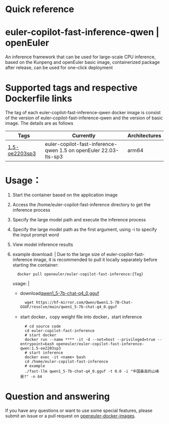 # Quick reference

# euler-copilot-fast-inference-qwen | openEuler
An inference framework that can be used for large-scale CPU inference, based on the Kunpeng and openEuler basic image, containerized package after release, can be used for one-click deployment

# Supported tags and respective Dockerfile links
The tag of each euler-copilot-fast-inference-qwen docker image is consist of the version of euler-copilot-fast-inference-qwen and the version of basic image. The details are as follows

| Tags                                                         | Currently                                                    | Architectures |
| ------------------------------------------------------------ | ------------------------------------------------------------ | ------------- |
| [1.5-oe2203sp3](https://gitee.com/openeuler/openeuler-docker-images/blob/master/AI/euler-copilot-fast-inference-qwen/1.5/22.03-lts-sp3/Dockerfile) | euler-copilot-fast-inference-qwen 1.5 on openEuler 22.03-lts-sp3 | arm64         |

# Usage：
1. Start the container based on the application image
2. Access the /home/euler-copilot-fast-inference directory to get the inference process
3. Specify the large model path and execute the inference process
4. Specify the large model path as the first argument, using -i to specify the input prompt word
5. View model inference results
6. example
    download: |
      Due to the large size of euler-copilot-fast-inference image, it is recommended to pull it locally separately before starting the container:

      ```
        docker pull openeuler/euler-copilot-fast-inference:{Tag}
      ```
    
    usage: |
      - download[qwen1_5-7b-chat-q4_0.gguf](https://hf-mirror.com/Qwen/Qwen1.5-7B-Chat-GGUF/tree/main)
        ```
          wget https://hf-mirror.com/Qwen/Qwen1.5-7B-Chat-GGUF/resolve/main/qwen1_5-7b-chat-q4_0.gguf
        ```
      
      - start docker，copy weight file into docker，start inference
        ```
          # cd source code
          cd euler-copilot-fast-inference
          # start docker
          docker run --name **** -it -d --net=host --privileged=true --entrypoint=bash openeuler/euler-copilot-fast-inference-qwen:1.5-oe2203sp3
          # start inference
          docker exec -it <name> bash
          cd /home/euler-copilot-fast-inference
          # example
          ./fast-llm qwen1_5-7b-chat-q4_0.gguf -t 0.0 -i "中国最高的山峰是?" -n 64
        ```
# Question and answering
If you have any questions or want to use some special features, please submit an issue or a pull request on [openeuler-docker-images](https://gitee.com/openeuler/openeuler-docker-images).